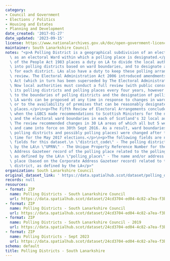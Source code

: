 ```yaml
---
category:
- Council and Government
- Elections / Politics
- Housing and Estates
- Planning and Development
date_created: '2017-01-27'
date_updated: '2023-09-15'
license: https://www.nationalarchives.gov.uk/doc/open-government-licence/version/3/
maintainer: South Lanarkshire Council
notes: "<p>A Polling District is a geographical subdivision of an electoral area such\
  \ as an electoral Ward within which a polling place is designated.</p>\n<p>The Representation\
  \ of the People Act 1983 places a duty on LA to divide the local authority area\
  \ into polling districts based on ward boundaries, and to designate a polling place\
  \ for each district. LAs also have a duty to keep these polling arrangements under\
  \ review. The Electoral Administration Act 2006 introduced amendments to the 1983\
  \ Act (which in turn has been superseded by The Electoral Administration Act 2013).\
  \ Now local authorities must conduct a full review (with public consultation) of\
  \ its polling districts and polling places every four years, however adjustments\
  \ to the boundaries of polling districts and the designation of polling places within\
  \ LA wards can be proposed at any time in response to changes in ward boundaries\
  \ or to the availability of premises that can be reasonably designated as polling\
  \ places.</p>\n<p>The Fifth Review of Electoral Arrangements concluded in May 2016\
  \ when the LGBCS made recommendations to Scottish Ministers for the number of Councillors\
  \ and the electoral ward boundaries in each of Scotland's 32 local authorities.\
  \ The review recommended changes in 30 LA areas of which all but 5 were accepted\
  \ and came into force on 30th Sept 2016. As a result, ward boundaries (and therefore\
  \ polling districts and possibly polling places) were changed after this date in\
  \ time for the May 2017 elections.</p>\n<p>The following fields are now MANDATORY\
  \ fields for this dataset.\n \"district_code\" - The polling district code, as defined\
  \ by the LA\n \"UPRN\" - The Unique Property Reference Number for the Corporate\
  \ Address Gazeteer record of the polling place related to the polling district,\
  \ as defined by the LA\n \"polling_place\" - The name and/or address of the polling\
  \ place (based on the Corporate Address Gazeteer record) related to the polling\
  \ district, as defined by the LA</p>"
organization: South Lanarkshire Council
original_dataset_link: ' https://data.spatialhub.scot/dataset/polling_districts-sl'
records: null
resources:
- format: ZIP
  name: Polling Districts - South Lanarkshire Council
  url: https://data.spatialhub.scot/dataset/24cd3704-ed04-4c82-a7ea-f3bfa2cb0dde/resource/3c87f2b7-39eb-45ed-8b30-7b4ee389d586/download/pdistrictsslc17032017.zip
- format: ZIP
  name: Polling Districts - South Lanarkshire Council
  url: https://data.spatialhub.scot/dataset/24cd3704-ed04-4c82-a7ea-f3bfa2cb0dde/resource/c3e258c5-e624-4106-8c1d-c4ea8700089e/download/pdistrictsslc17032017.zip
- format: ZIP
  name: Polling Districts - South Lanarkshire Council - 2019
  url: https://data.spatialhub.scot/dataset/24cd3704-ed04-4c82-a7ea-f3bfa2cb0dde/resource/883ba05c-1220-4719-92c6-781b08031437/download/pd_2019v1_region.zip
- format: ZIP
  name: Polling Districts - Sept 2023
  url: https://data.spatialhub.scot/dataset/24cd3704-ed04-4c82-a7ea-f3bfa2cb0dde/resource/4fc49017-6ead-4f92-bea5-18989da2a5a0/download/pollingdistricts_sh.zip
schema: default
title: Polling Districts - South Lanarkshire
---
```

